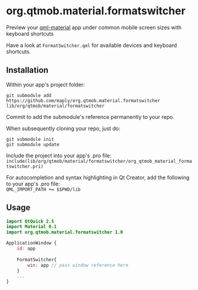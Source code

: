 # org.qtmob.material.formatswitcher
Preview your [qml-material](https://github.com/papyros/qml-material) app under common mobile screen sizes with keyboard shortcuts  

Have a look at `FormatSwitcher.qml` for available devices and keyboard shortcuts.

## Installation

Within your app's project folder:

`git submodule add https://github.com/maply/org.qtmob.material.formatswitcher lib/org/qtmob/material/formatswitcher`

Commit to add the submodule's reference permanently to your repo.

When subsequently cloning your repo, just do:

```
git submodule init
git submodule update
```

Include the project into your app's .pro file:  
`include(lib/org/qtmob/material/formatswitcher/org_qtmob_material_formatswitcher.pri)`

For autocompletion and syntax highlighting in Qt Creator, add the following to your app's .pro file:  
`QML_IMPORT_PATH += $$PWD/lib`

## Usage

```qml
import QtQuick 2.5
import Material 0.1
import org.qtmob.material.formatswitcher 1.0

ApplicationWindow {
    id: app
    
    FormatSwitcher{
        win: app // pass window reference here
    }
    ...
}
```
